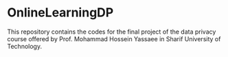 # OnlineLearningDP
This repository contains the codes for the final project of the data privacy course offered by Prof. Mohammad Hossein Yassaee in Sharif University of Technology. 
